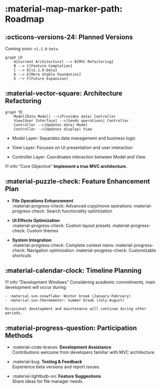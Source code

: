 # :material-map-marker-path: Roadmap

## :octicons-versions-24: Planned Versions

Coming soon: `v1.1.0-beta`

```mermaid
graph LR
    A[Current Architecture] --> B[MVC Refactoring]
    B --> C[Feature Completion]
    C --> D[v1.1.0-beta]
    D --> E[More Stable Foundation]
    E --> F[Future Expansion]
```

## :material-vector-square: Architecture Refactoring

```mermaid
graph TD
    Model[Data Model] -->|Provides data| Controller
    View[User Interface] -->|Sends operations| Controller
    Controller -->|Updates data| Model
    Controller -->|Updates display| View
```

- Model Layer: Separates data management and business logic

- View Layer: Focuses on UI presentation and user interaction

- Controller Layer: Coordinates interaction between Model and View

!!! info "Core Objective"
	**Implement a true MVC architecture.**

## :material-puzzle-check: Feature Enhancement Plan

<div class="grid cards" markdown>

- **File Operations Enhancement**  
:material-progress-check: Advanced copy/move operations
:material-progress-check: Search functionality optimization

- **UI Effects Optimization**  
:material-progress-check: Custom layout presets
:material-progress-check: Custom themes

- **System Integration**  
:material-progress-check: Complete context menu
:material-progress-check: Navigation optimization
:material-progress-check: Customizable shortcuts

</div>

## :material-calendar-clock: Timeline Planning

!!! info "Development Windows"
	Considering academic commitments, main development will occur during:

	- :material-sun-snowflake: Winter break (January-February)
	- :material-sun-thermometer: Summer break (July-August)

	Occasional development and maintenance will continue during other periods.

## :material-progress-question: Participation Methods

<div class="grid cards" markdown>

- :material-code-braces: **Development Assistance**  
Contributions welcome from developers familiar with MVC architecture.

- :material-bug: **Testing & Feedback**  
Experience beta versions and report issues.

- :material-lightbulb-on: **Feature Suggestions**  
Share ideas for file manager needs.

</div>

